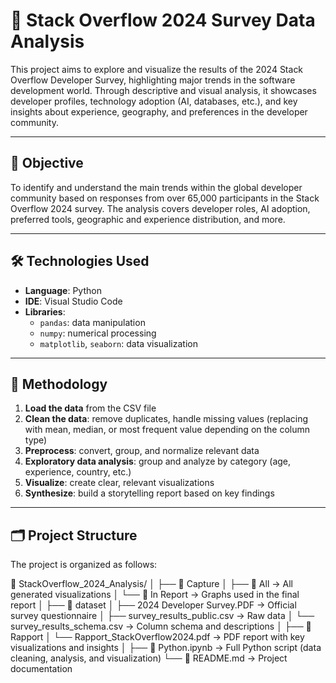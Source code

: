 # 🧠 Stack Overflow 2024 Survey Data Analysis

This project aims to explore and visualize the results of the 2024 Stack Overflow Developer Survey, highlighting major trends in the software development world. Through descriptive and visual analysis, it showcases developer profiles, technology adoption (AI, databases, etc.), and key insights about experience, geography, and preferences in the developer community.

---

## 📌 Objective

To identify and understand the main trends within the global developer community based on responses from over 65,000 participants in the Stack Overflow 2024 survey. The analysis covers developer roles, AI adoption, preferred tools, geographic and experience distribution, and more.

---

## 🛠️ Technologies Used

- **Language**: Python  
- **IDE**: Visual Studio Code  
- **Libraries**:
  - `pandas`: data manipulation
  - `numpy`: numerical processing
  - `matplotlib`, `seaborn`: data visualization

---

## 🧪 Methodology

1. **Load the data** from the CSV file  
2. **Clean the data**: remove duplicates, handle missing values (replacing with mean, median, or most frequent value depending on the column type)  
3. **Preprocess**: convert, group, and normalize relevant data  
4. **Exploratory data analysis**: group and analyze by category (age, experience, country, etc.)  
5. **Visualize**: create clear, relevant visualizations  
6. **Synthesize**: build a storytelling report based on key findings

---

## 🗂️ Project Structure

The project is organized as follows:

📁 StackOverflow_2024_Analysis/
│
├── 📁 Capture
│ ├── 📁 All → All generated visualizations
│ └── 📁 In Report → Graphs used in the final report
│
├── 📁 dataset
│ ├── 2024 Developer Survey.PDF → Official survey questionnaire
│ ├── survey_results_public.csv → Raw data
│ └── survey_results_schema.csv → Column schema and descriptions
│
├── 📁 Rapport
│ └── Rapport_StackOverflow2024.pdf → PDF report with key visualizations and insights
│
├── 📄 Python.ipynb → Full Python script (data cleaning, analysis, and visualization)
└── 📄 README.md → Project documentation
